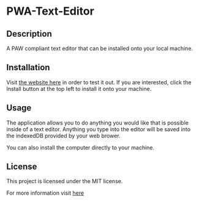 # PWA-Text-Editor

## Description
A PAW compliant text editor that can be installed onto your local machine.

## Installation
Visit [the website here](https://jajate.herokuapp.com/) in order to test it out. If you are interested, click the Install button at the top left to install it onto your machine.

## Usage
The application allows you to do anything you would like that is possible inside of a text editor. Anything you type into the editor will be saved into the indexedDB provided by your web brower.

You can also install the computer directly to your machine.

## License
This project is licensed under the MIT license. 

For more information visit [here](https://opensource.org/licenses/MIT)